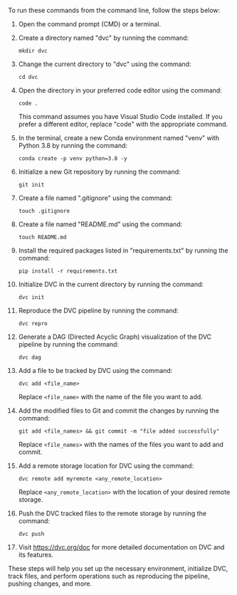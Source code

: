 To run these commands from the command line, follow the steps below:

1. Open the command prompt (CMD) or a terminal.

2. Create a directory named "dvc" by running the command:
   ```
   mkdir dvc
   ```

3. Change the current directory to "dvc" using the command:
   ```
   cd dvc
   ```

4. Open the directory in your preferred code editor using the command:
   ```
   code .
   ```
   This command assumes you have Visual Studio Code installed. If you prefer a different editor, replace "code" with the appropriate command.

5. In the terminal, create a new Conda environment named "venv" with Python 3.8 by running the command:
   ```
   conda create -p venv python=3.8 -y
   ```

6. Initialize a new Git repository by running the command:
   ```
   git init
   ```

7. Create a file named ".gitignore" using the command:
   ```
   touch .gitignore
   ```

8. Create a file named "README.md" using the command:
   ```
   touch README.md
   ```

9. Install the required packages listed in "requirements.txt" by running the command:
   ```
   pip install -r requirements.txt
   ```

10. Initialize DVC in the current directory by running the command:
    ```
    dvc init
    ```

11. Reproduce the DVC pipeline by running the command:
    ```
    dvc repro
    ```

12. Generate a DAG (Directed Acyclic Graph) visualization of the DVC pipeline by running the command:
    ```
    dvc dag
    ```

13. Add a file to be tracked by DVC using the command:
    ```
    dvc add <file_name>
    ```
    Replace `<file_name>` with the name of the file you want to add.

14. Add the modified files to Git and commit the changes by running the command:
    ```
    git add <file_names> && git commit -m "file added successfully"
    ```
    Replace `<file_names>` with the names of the files you want to add and commit.

15. Add a remote storage location for DVC using the command:
    ```
    dvc remote add myremote <any_remote_location>
    ```
    Replace `<any_remote_location>` with the location of your desired remote storage.

16. Push the DVC tracked files to the remote storage by running the command:
    ```
    dvc push
    ```

17. Visit https://dvc.org/doc for more detailed documentation on DVC and its features.

These steps will help you set up the necessary environment, initialize DVC, track files, and perform operations such as reproducing the pipeline, pushing changes, and more.
